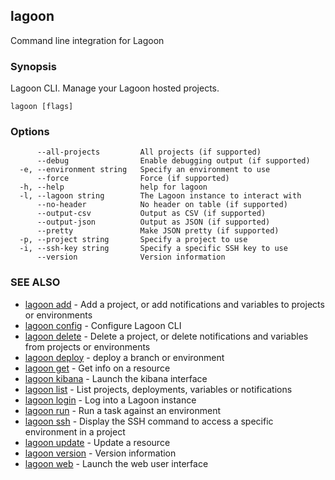 ## lagoon

Command line integration for Lagoon

### Synopsis

Lagoon CLI. Manage your Lagoon hosted projects.

```
lagoon [flags]
```

### Options

```
      --all-projects         All projects (if supported)
      --debug                Enable debugging output (if supported)
  -e, --environment string   Specify an environment to use
      --force                Force (if supported)
  -h, --help                 help for lagoon
  -l, --lagoon string        The Lagoon instance to interact with
      --no-header            No header on table (if supported)
      --output-csv           Output as CSV (if supported)
      --output-json          Output as JSON (if supported)
      --pretty               Make JSON pretty (if supported)
  -p, --project string       Specify a project to use
  -i, --ssh-key string       Specify a specific SSH key to use
      --version              Version information
```

### SEE ALSO

* [lagoon add](lagoon_add.md)	 - Add a project, or add notifications and variables to projects or environments
* [lagoon config](lagoon_config.md)	 - Configure Lagoon CLI
* [lagoon delete](lagoon_delete.md)	 - Delete a project, or delete notifications and variables from projects or environments
* [lagoon deploy](lagoon_deploy.md)	 - deploy a branch or environment
* [lagoon get](lagoon_get.md)	 - Get info on a resource
* [lagoon kibana](lagoon_kibana.md)	 - Launch the kibana interface
* [lagoon list](lagoon_list.md)	 - List projects, deployments, variables or notifications
* [lagoon login](lagoon_login.md)	 - Log into a Lagoon instance
* [lagoon run](lagoon_run.md)	 - Run a task against an environment
* [lagoon ssh](lagoon_ssh.md)	 - Display the SSH command to access a specific environment in a project
* [lagoon update](lagoon_update.md)	 - Update a resource
* [lagoon version](lagoon_version.md)	 - Version information
* [lagoon web](lagoon_web.md)	 - Launch the web user interface

